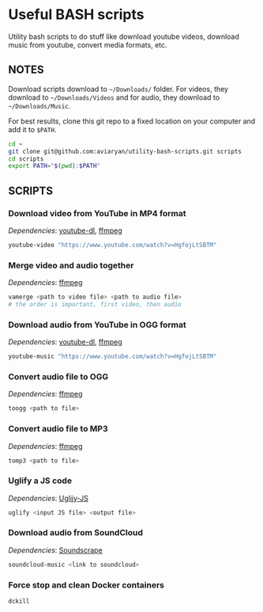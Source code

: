 # Useful BASH scripts

Utility bash scripts to do stuff like download youtube videos, download music from youtube, convert media formats, etc.


## NOTES

Download scripts download to `~/Downloads/` folder. For videos, they download to `~/Downloads/Videos` and for audio, they download to `~/Downloads/Music`.

For best results, clone this git repo to a fixed location on your computer and add it to `$PATH`.
```sh
cd ~
git clone git@github.com:aviaryan/utility-bash-scripts.git scripts
cd scripts
export PATH="$(pwd):$PATH"
```


## SCRIPTS

### Download video from YouTube in MP4 format

*Dependencies*: [youtube-dl](https://github.com/rg3/youtube-dl), [ffmpeg](https://www.ffmpeg.org/)

```sh
youtube-video "https://www.youtube.com/watch?v=HgfojLtSBTM"
```

### Merge video and audio together

*Dependencies*: [ffmpeg](https://www.ffmpeg.org/)

```sh
vamerge <path to video file> <path to audio file>
# the order is important, first video, then audio
```

### Download audio from YouTube in OGG format

*Dependencies*: [youtube-dl](https://github.com/rg3/youtube-dl), [ffmpeg](https://www.ffmpeg.org/)

```sh
youtube-music "https://www.youtube.com/watch?v=HgfojLtSBTM"  
```

### Convert audio file to OGG

*Dependencies*: [ffmpeg](https://www.ffmpeg.org/)

```sh
toogg <path to file>
```

### Convert audio file to MP3

*Dependencies*: [ffmpeg](https://www.ffmpeg.org/)

```sh
tomp3 <path to file>
```

### Uglify a JS code

*Dependencies*: [Uglijy-JS](https://www.npmjs.com/package/uglify-js)

```sh
uglify <input JS file> <output file>
```

### Download audio from SoundCloud

*Dependencies*: [Soundscrape](https://github.com/Miserlou/SoundScrape)

```sh
soundcloud-music <link to soundcloud>
```

### Force stop and clean Docker containers

```sh
dckill
```
